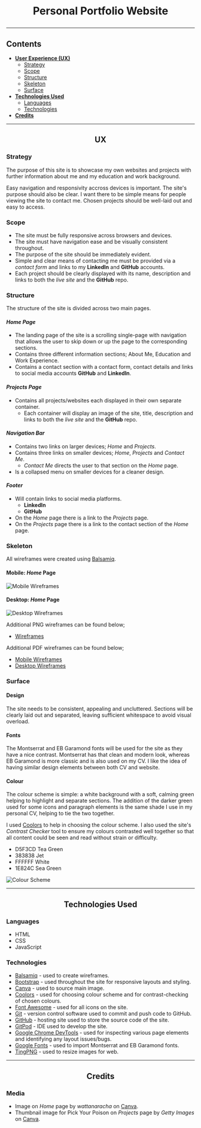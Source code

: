 # <p align="center">**Personal Portfolio Website**</p>

---
## Contents
- [**User Experience (UX)**](#ux)
    - [Strategy](#strategy)
    - [Scope](#scope)
    - [Structure](#structure)
    - [Skeleton](#skeleton)
    - [Surface](#surface)
 - [**Technologies Used**](#technologies-used)
    - [Languages](#languages)
    - [Technologies](#technologies)
 - [**Credits**](#credits)

---
## <p align="center">**UX**</p>
### **Strategy**
The purpose of this site is to showcase my own  websites and projects with further information about me and my education and work background.

Easy navigation and responsivity accross devices is important. The site's purpose should also be clear. I want there to be simple means for people viewing the site to contact me. Chosen projects should be well-laid out and easy to access.

### **Scope**
- The site must be fully responsive across browsers and devices.
- The site must have navigation ease and be visually consistent throughout.
- The purpose of the site should be immediately evident.
- Simple and clear means of contacting me must be provided via a *contact form* and links to my **LinkedIn** and **GitHub** accounts.
- Each project should be clearly displayed with its name, description and links to both the *live site* and the **GitHub** repo.

### **Structure**
The structure of the site is divided across two main pages.

#### *Home Page*
- The landing page of the site is a scrolling single-page with navigation that allows the user to skip down or up the page to the corresponding sections.
- Contains three different information sections; About Me, Education and Work Experience.
- Contains a contact section with a contact form, contact details and links to social media accounts **GitHub** and **LinkedIn**.

#### *Projects Page*
- Contains all projects/websites each displayed in their own separate container.
    - Each container will display an image of the site, title, description and links to both the *live site* and the **GitHub** repo.

#### *Navigation Bar*
- Contains two links on larger devices; *Home* and *Projects*.
- Contains three links on smaller devices; *Home*, *Projects* and *Contact Me*.
    - *Contact Me* directs the user to that section on the *Home* page.
- Is a collapsed menu on smaller devices for a cleaner design.

#### *Footer*
- Will contain links to social media platforms.
    - **LinkedIn**
    - **GitHub**
- On the *Home* page there is a link to the *Projects* page.
- On the *Projects* page there is a link to the contact section of the *Home* page.

### **Skeleton**
All wireframes were created using [Balsamiq](https://balsamiq.com/).

#### Mobile: *Home* Page
![Mobile Wireframes](documentation/wireframes/Mobile-Home.png)

#### Desktop: *Home* Page
![Desktop Wireframes](documentation/wireframes/Desktop-Home.png)

Additional PNG wireframes can be found below;
- [Wireframes](documentation/wireframes)

Additional PDF wireframes can be found below;
- [Mobile Wireframes](documentation/wireframes/mobile)
- [Desktop Wireframes](documentation/wireframes/desktop)

### **Surface**
#### **Design**
The site needs to be consistent, appealing and uncluttered. Sections will be clearly laid out and separated, leaving sufficient whitespace to avoid visual overload.


#### **Fonts** 
The Montserrat and EB Garamond fonts will be used for the site as they have a nice contrast. Montserrat has that clean and modern look, whereas EB Garamond is more classic and is also used on my CV. I like the idea of having similar design elements between both CV and website.

#### **Colour**
The colour scheme is simple: a white background with a soft, calming green helping to highlight and separate sections. The addition of the darker green used for some icons and paragraph elements is the same shade I use in my personal CV, helping to tie the two together.

I used [Coolors](https://coolors.co/) to help in choosing the colour scheme. I also used the site's *Contrast Checker* tool to ensure my colours contrasted well together so that all content could be seen and read without strain or difficulty.

- D5F3CD Tea Green 
- 383838 Jet
- FFFFFF White
- 1E824C Sea Green

![Colour Scheme](documentation/colour-scheme.png)

---
## <p align="center">**Technologies Used**</p>
### **Languages**
- HTML
- CSS
- JavaScript

### **Technologies**
- [Balsamiq](https://balsamiq.com/) - used to create wireframes.
- [Bootstrap](https://getbootstrap.com/) - used throughout the site for responsive layouts and styling.
- [Canva](https://www.canva.com/) - used to source main image.
- [Coolors](https://coolors.co/) - used for choosing colour scheme and for contrast-checking of chosen colours.
- [Font Awesome](https://fontawesome.com/) - used for all icons on the site.
- [Git](https://git-scm.com/) - version control software used to commit and push code to GitHub.
- [GitHub](https://github.com/) - hosting site used to store the source code of the site.
- [GitPod](https://www.gitpod.io/) - IDE used to develop the site.
- [Google Chrome DevTools](https://developers.google.com/web/tools/chrome-devtools) - used for inspecting various page elements and identifying any layout issues/bugs.
- [Google Fonts](https://fonts.google.com/specimen/Montserrat) - used to import Montserrat and EB Garamond fonts.
- [TingPNG](https://tinypng.com/) - used to resize images for web.

---
## <p align="center">**Credits**</p>
### **Media**
- Image on *Home* page by *wattanaracha* on [Canva](https://www.canva.com/media/MAEIAQLiWTQ).
- Thumbnail image for Pick Your Poison on *Projects* page by *Getty Images* on [Canva](https://www.canva.com/photos/MADarVk7hps-blackberry-cocktail/).
